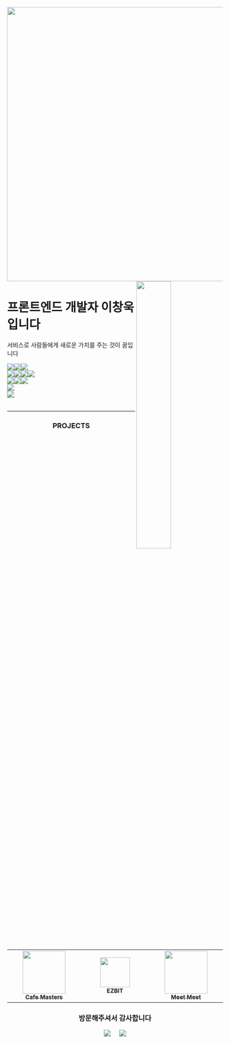 <img width="2560" height="640" src="https://github.com/user-attachments/assets/6cd84726-456e-4230-8002-c1eb12ebd537" />

<!-- 노트북 -->
<div>
  <img align="right" width="40%" src="https://res.cloudinary.com/dbvzbdffi/image/upload/v1757475458/react_nextjs_zqoczo.png">
</div>

<!-- 간단한 자기소개 -->

# 프론트엔드 개발자 이창욱입니다

<!--Start Intro-->
<p align="left">서비스로 사람들에게 새로운 가치를 주는 것이 꿈입니다</p>

<div style='display:flex; align-items:center'>
    <img src="https://img.shields.io/badge/Next.js-000000?style=flat-square&logo=Next.js&logoColor=white"> 
    <img src="https://img.shields.io/badge/React.js-61DAFB?style=flat-square&logo=React&logoColor=black">
    <img src="https://img.shields.io/badge/TypeScript-3178C6?style=flat-square&logo=typescript&logoColor=white">
</div>
<div style='display:flex; align-items:center'>
    <img src="https://img.shields.io/badge/TanStack Query-FF4154?style=flat-square&logo=reactquery&logoColor=white">
    <img src="https://img.shields.io/badge/Zustand-4a2c2a?style=flat-square&logo=zustand&logoColor=white">
    <img src="https://img.shields.io/badge/React Hook Form-EC5990?style=flat-square&logo=react-hook-form&logoColor=white">
    <img src="https://img.shields.io/badge/zod-3E67B1?style=flat-square&logo=zod&logoColor=white">
</div>

<div style='display:flex; align-items:center'>
    <img src="https://img.shields.io/badge/Tailwind CSS-06B6D4?style=flat-square&logo=tailwindcss&logoColor=white">
    <img src="https://img.shields.io/badge/shadcn/ui-000?style=flat-square&logo=shadcnui&logoColor=white">
    <img src="https://img.shields.io/badge/MUI-007fff?style=flat-square&logo=mui&logoColor=white">
</div>

<div style='display:flex; align-items:center'>
    <img src="https://img.shields.io/badge/Supabase-3FCF8E?style=flat-square&logo=supabase&logoColor=white">
</div>

<div style='display:flex; align-items:center'>
    <img src="https://img.shields.io/badge/GitHub Actions-2088FF?style=flat-square&logo=github&logoColor=white">
</div><br>

---

<div align="center">
  
### PROJECTS

</div>

<table align="center">
  <tr>
    <td align="center" width="200">
      <a href="https://app.cafe-masters.co/" target="_blank" rel="noopener noreferrer">
        <img src="https://github.com/user-attachments/assets/f86618a0-26f1-4f6c-9f7f-c6ad49429018" width="100" /><br />
        <sub><b>Cafe Masters</b></sub>
      </a>
    </td>
    <td align="center" width="200">
      <img src="https://github.com/user-attachments/assets/bd58dcc9-8d91-4364-980d-e578aa8c2b18" width="70" /><br />
      <sub><b>EZBIT</b></sub>
    </td>
    <td align="center" width="200">
      <a href="https://meet-meet-psi.vercel.app/" target="_blank" rel="noopener noreferrer">
        <img src="https://res.cloudinary.com/dbvzbdffi/image/upload/v1757476448/meet-transp_bzaqdm.avif" width="100" /><br />
        <sub><b>Meet Meet</b></sub>
      </a>
    </td>
  </tr>
</table>

<div align="center">
  
### 방문해주셔서 감사합니다

</div>

<div align="center" style="margin-top: 15px;">
  <a href="https://velog.io/@windowook/posts" style="text-decoration: none; margin: 0 8px;">
      <img src="https://img.shields.io/badge/velog-20C997?style=for-the-badge&logo=velog&logoColor=white">
  </a>
  
  <a href="https://www.linkedin.com/in/%EC%B0%BD%EC%9A%B1-%EC%9D%B4-0b7800383" style="text-decoration: none; margin: 0 8px;">
    <img src="https://img.shields.io/badge/LinkedIn-0A66C2?style=for-the-badge&logo=linkedin&logoColor=white">
  </a>
</div>
